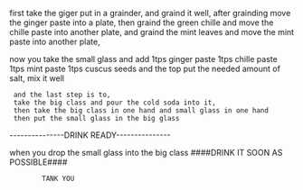  first take the giger put in a grainder, and graind it well, after grainding move the ginger paste into a plate,
 then graind the green chille and move the chille paste into another plate,
 and graind the mint leaves and move the mint paste into another plate,

 now you take the small glass and
 add 1tps ginger paste
     1tps chille paste
     1tps mint paste
     1tps cuscus seeds
     and the top put the needed amount of salt, mix it well

     and the last step is to,
     take the big class and pour the cold soda into it,
     then take the big class in one hand and small glass in one hand
     then put the small glass in the big glass
     
---------------DRINK READY---------------

when you drop the small glass into the big class 
 ####DRINK IT SOON AS POSSIBLE####

            TANK YOU
